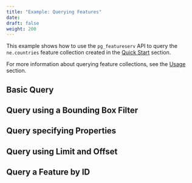 ```yaml
---
title: "Example: Querying Features"
date:
draft: false
weight: 200
---
```


This example shows how to use the `pg_featureserv` API to query the
`ne.countries` feature collection
created in the [Quick Start](/quickstart/) section.

For more information about querying feature collections,
see the [Usage](/usage/) section.

## Basic Query



## Query using a Bounding Box Filter

## Query specifying Properties

## Query using Limit and Offset

## Query a Feature by ID
